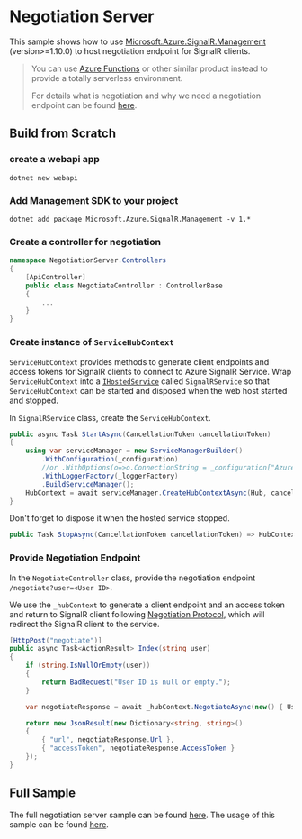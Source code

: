 # Negotiation Server

This sample shows how to use [Microsoft.Azure.SignalR.Management](https://www.nuget.org/packages/Microsoft.Azure.SignalR.Management) (version>=1.10.0) to host negotiation endpoint for SignalR clients.

> You can use [Azure Functions](<https://azure.microsoft.com/en-us/services/functions/>) or other similar product instead to provide a totally serverless environment.
>
> For details what is negotiation and why we need a negotiation endpoint can be found [here](<https://github.com/Azure/azure-signalr/blob/dev/docs/management-sdk-guide.md#quick-start>).

## Build from Scratch

### create a webapi app

```
dotnet new webapi
```

### Add Management SDK to your project

```
dotnet add package Microsoft.Azure.SignalR.Management -v 1.*
```

### Create a controller for negotiation

```C#
namespace NegotiationServer.Controllers
{
    [ApiController]
    public class NegotiateController : ControllerBase
    {
        ...
    }
}
```

### Create instance of `ServiceHubContext`

`ServiceHubContext` provides methods to generate client endpoints and access tokens for SignalR clients to connect to Azure SignalR Service. Wrap `ServiceHubContext` into a [`IHostedService`](https://docs.microsoft.com/en-us/aspnet/core/fundamentals/host/generic-host?view=aspnetcore-5.0) called `SignalRService` so that `ServiceHubContext` can be started and disposed when the web host started and stopped.

In `SignalRService` class, create the `ServiceHubContext`.

```C#
public async Task StartAsync(CancellationToken cancellationToken)
{
    using var serviceManager = new ServiceManagerBuilder()
        .WithConfiguration(_configuration)
        //or .WithOptions(o=>o.ConnectionString = _configuration["Azure:SignalR:ConnectionString"]
        .WithLoggerFactory(_loggerFactory)
        .BuildServiceManager();
    HubContext = await serviceManager.CreateHubContextAsync(Hub, cancellationToken);
}
```

Don't forget to dispose it when the hosted service stopped.


```C#
public Task StopAsync(CancellationToken cancellationToken) => HubContext?.DisposeAsync() ?? Task.CompletedTask;
```

### Provide Negotiation Endpoint

In the `NegotiateController` class, provide the negotiation endpoint `/negotiate?user=<User ID>`.

We use the `_hubContext` to generate a client endpoint and an access token and return to SignalR client following [Negotiation Protocol](https://github.com/aspnet/SignalR/blob/master/specs/TransportProtocols.md#post-endpoint-basenegotiate-request), which will redirect the SignalR client to the service.

```C#
[HttpPost("negotiate")]
public async Task<ActionResult> Index(string user)
{
    if (string.IsNullOrEmpty(user))
    {
        return BadRequest("User ID is null or empty.");
    }

    var negotiateResponse = await _hubContext.NegotiateAsync(new() { UserId = user });

    return new JsonResult(new Dictionary<string, string>()
    {
        { "url", negotiateResponse.Url },
        { "accessToken", negotiateResponse.AccessToken }
    });
}
```

## Full Sample

The full negotiation server sample can be found [here](.). The usage of this sample can be found [here](<https://github.com/aspnet/AzureSignalR-samples/tree/master/samples/Management#start-the-negotiation-server>).